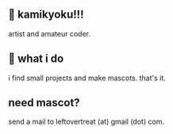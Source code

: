 ## 🌈 kamikyoku!!!

artist and amateur coder. 

## 🌈 what i do

i find small projects and make mascots. that's it.

## need mascot?

send a mail to leftovertreat (at) gmail (dot) com. 

